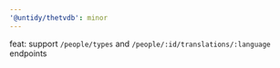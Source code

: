 ```yaml
---
'@untidy/thetvdb': minor
---
```


feat: support `/people/types` and `/people/:id/translations/:language` endpoints
